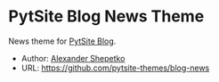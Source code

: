# PytSite Blog News Theme

News theme for [PytSite Blog](https://github.com/pytsite-apps/blog).

* Author: [Alexander Shepetko](https://shepetko.com)
* URL: https://github.com/pytsite-themes/blog-news
